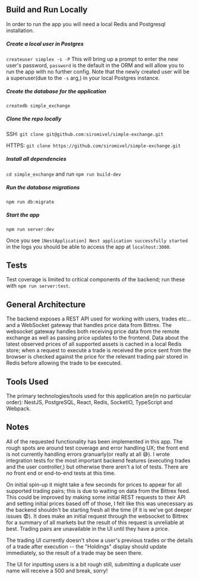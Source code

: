 ## Build and Run Locally
In order to run the app you will need a local Redis and Postgresql installation.

##### Create a local user in Postgres
`createuser simplex -s -P`
This will bring up a prompt to enter the new user's password, `password` is the default in the ORM and will allow you to run the app with no further config. Note that the newly created user will be a superuser(due to the `-s` arg,) in your local Postgres instance.

##### Create the database for the application
`createdb simple_exchange`

##### Clone the repo locally
SSH: `git clone git@github.com:siromivel/simple-exchange.git`

HTTPS: `git clone https://github.com/siromivel/simple-exchange.git`

##### Install all dependencies
`cd simple_exchange` and run `npm run build-dev`

##### Run the database migrations
`npm run db:migrate`

##### Start the app
`npm run server:dev`

Once you see `[NestApplication] Nest application successfully started` in the logs you should be able to access the app at `localhost:3000`.

## Tests
Test coverage is limited to critical components of the backend; run these with `npm run server:test`.

## General Architecture
The backend exposes a REST API used for working with users, trades etc... and a WebSocket gateway that handles price data from Bittrex. The websocket gateway handles both receiving price data from the remote exchange as well as passing price updates to the frontend. Data about the latest observed prices of all supported assets is cached in a local Redis store; when a request to execute a trade is received the price sent from the browser is checked against the price for the relevant trading pair stored in Redis before allowing the trade to be executed.

## Tools Used
The primary technologies/tools used for this application are(in no particular order): NestJS, PostgreSQL, React, Redis, SocketIO, TypeScript and Webpack.

## Notes
All of the requested functionality has been implemented in this app. The rough spots are around test coverage and error handling UX; the front end is not currently handling errors granuarly(or really at all 😅). I wrote integration tests for the most important backend features (executing trades and the user controller,) but otherwise there aren't a lot of tests. There are _no_ front end or end-to-end tests at this time.

On initial spin-up it might take a few seconds for prices to appear for all supported trading pairs; this is due to waiting on data from the Bittrex feed. This could be improved by making some initial REST requests to their API and setting initial prices based off of those, I felt like this was unecessary as the backend shouldn't be starting fresh all the time (if it is we've got deeper issues 😨). It does make an initial request through the websocket to Bittrex for a summary of all markets but the result of this request is unreliable at best. Trading pairs are unavailable in the UI until they have a price.

The trading UI currently doesn't show a user's previous trades or the details of a trade after execution -- the "Holdings" display should update immediately, so the result of a trade may be seen there.

The UI for inputting users is a bit rough still, submitting a duplicate user name will receive a 500 and break, sorry!
